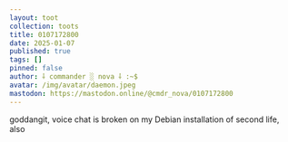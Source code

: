 ```yaml
---
layout: toot
collection: toots
title: 0107172800
date: 2025-01-07
published: true
tags: []
pinned: false
author: ⸸ commander ░ nova ⸸ :~$
avatar: /img/avatar/daemon.jpeg
mastodon: https://mastodon.online/@cmdr_nova/0107172800
---
```


goddangit, voice chat is broken on my Debian installation of second life, also

